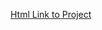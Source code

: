[Html Link to Project](https://michaildata.github.io/AB_Testing_Analysis_for_a_Website_Survey/Html%20Files%20in%20Raw%20Form/ABTest.html)
